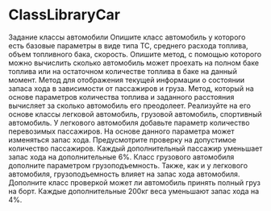 # ClassLibraryCar
Задание классы автомобили
Опишите класс автомобиль у которого есть базовые параметры в виде типа ТС, среднего расхода топлива, объем топливного бака, скорость. 
Опишите метод, с помощью которого можно вычислить сколько автомобиль может проехать на полном баке топлива или на остаточном количестве топлива в баке 
на данный момент. Метод для отображения текущей информации о состоянии запаса хода в зависимости от пассажиров и груза. Метод, который на основе 
параметров количества топлива и заданного расстояния вычисляет за сколько автомобиль его преодолеет. Реализуйте на его основе классы легковой автомобиль, 
грузовой автомобиль, спортивный автомобиль.
У легкового автомобиля добавьте параметр количество перевозимых пассажиров. На основе данного параметра может изменяться запас хода. Предусмотрите проверку на допустимое количество пассажиров. Каждый дополнительный пассажир уменьшает запас хода на дополнительные 6%.
Класс грузового автомобиля дополните параметром грузоподъемность. Также, как и у легкового автомобиля, грузоподъемность влияет на запас хода автомобиля. 
Дополните класс проверкой может ли автомобиль принять полный груз на борт. Каждые дополнительные 200кг веса уменьшают запас хода на 4%.
